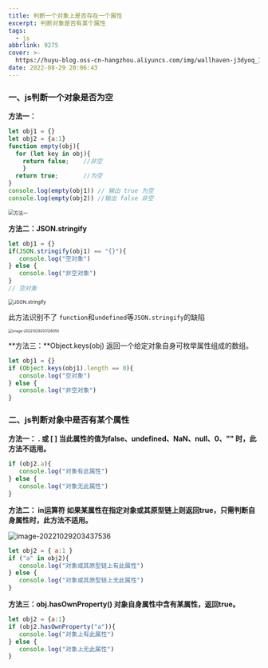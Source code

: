 ```yaml
---
title: 判断一个对象上是否存在一个属性
excerpt: 判断对象是否有某个属性
tags:
  - js
abbrlink: 9275
cover: >-
  https://huyu-blog.oss-cn-hangzhou.aliyuncs.com/img/wallhaven-j3dyoq_1280x720.webp?x-oss-process=style/huyu
date: 2022-08-29 20:06:43
---
```


### 一、js判断一个对象是否为空

**方法一：**

```javascript
let obj1 = {}
let obj2 = {a:1}
function empty(obj){
  for (let key in obj){
    return false;    //非空
	}
  return true;       //为空
}
console.log(empty(obj1)) // 输出 true 为空
console.log(empty(obj2)) //输出 false 非空
```

<img src="https://huyu-blog.oss-cn-hangzhou.aliyuncs.com/img/image-20221029201350245.png?x-oss-process=style/huyu" alt="方法一" style="zoom:67%;" />

**方法二：JSON.stringify**

```javascript
let obj1 = {}
if(JSON.stringify(obj1) == "{}"){
   console.log("空对象")
} else {
   console.log("非空对象")
}
// 空对象
```

<img src="https://huyu-blog.oss-cn-hangzhou.aliyuncs.com/img/image-20221029201932296.png?x-oss-process=style/huyu" alt="JSON.stringify" style="zoom:67%;" />

此方法识别不了 `function`和`undefined`等`JSON.stringify`的缺陷

<img src="https://huyu-blog.oss-cn-hangzhou.aliyuncs.com/img/image-20221029203128050.png?x-oss-process=style/huyu" alt="image-20221029203128050" style="zoom: 50%;" />

**方法三：**Object.keys(obj) 返回一个给定对象自身可枚举属性组成的数组。

```js
let obj1 = {}
if (Object.keys(obj1).length == 0){
   console.log("空对象")
} else {
   console.log("非空对象")
}
```

### 二、js判断对象中是否有某个属性

**方法一： . 或 [ ] 当此属性的值为false、undefined、NaN、null、0、"" 时，此方法不适用。**

```js
if (obj2.a){
   console.log("对象有此属性")
} else {
   console.log("对象无此属性")
}
```

**方法二： in运算符 如果某属性在指定对象或其原型链上则返回true，只需判断自身属性时，此方法不适用。**

![image-20221029203437536](https://huyu-blog.oss-cn-hangzhou.aliyuncs.com/img/image-20221029203437536.png?x-oss-process=style/huyu)

```javascript
let obj2 = { a:1 }
if ("a" in obj2){
   console.log("对象或其原型链上有此属性")
} else {
   console.log("对象或其原型链上无此属性")
}
```

**方法三：obj.hasOwnProperty() 对象自身属性中含有某属性，返回true。**

```javascript
let obj2 = {a:1}
if (obj2.hasOwnProperty("a")){
   console.log("对象上有此属性")
} else {
   console.log("对象上无此属性")
}
```
